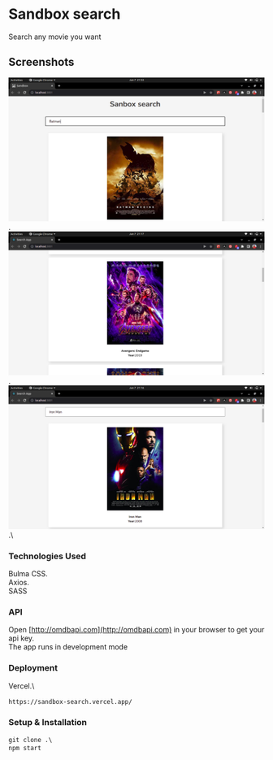 # Sandbox search

Search any movie you want

## Screenshots

![Batman!](/src/assets/images/Batman.png) .\
![Avengers!](/src/assets/images/Avengers.png) .\
![Ironman!](/src/assets/images/Ironman.png) .\

### Technologies Used

Bulma CSS.\
Axios.\
SASS

### API

Open [http://omdbapi.com](http://omdbapi.com) in your browser to get your api key.\
The app runs in development mode

### Deployment

Vercel.\

```
https://sandbox-search.vercel.app/
```

### Setup & Installation

```
git clone .\
npm start
```







